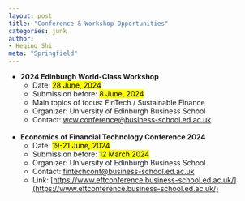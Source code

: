 ```yaml
---
layout: post
title: "Conference & Workshop Opportunities"
categories: junk
author:
- Heqing Shi
meta: "Springfield"
---
```


- **2024 Edinburgh World-Class Workshop**
  - Date: <mark>28 June, 2024</mark>
  - Submission before: <mark>8 June, 2024</mark>
  - Main topics of focus: FinTech / Sustainable Finance
  - Organizer: University of Edinburgh Business School
  - Contact: [wcw.conference@business-school.ed.ac.uk](mailto:wcw.conference@business-school.ed.ac.uk)
  </br>
- **Economics of Financial Technology Conference 2024**
  - Date: <mark>19-21 June, 2024</mark>
  - Submission before: <mark>12 March 2024</mark>
  - Organizer: University of Edinburgh Business School
  - Contact: [fintechconf@business-school.ed.ac.uk](mailto:fintechconf@business-school.ed.ac.uk)
  - Link: [https://www.eftconference.business-school.ed.ac.uk/](https://www.eftconference.business-school.ed.ac.uk/)

